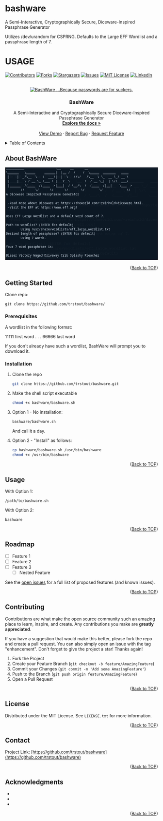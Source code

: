 # bashware
A Semi-Interactive, Cryptographically Secure, Diceware-Inspired Passphrase Generator

Utilizes /dev/urandom for CSPRNG. Defaults to the Large EFF Wordlist and a passphrase length of 7.

# USAGE
<a id="readme-top"></a>

<!-- PROJECT SHIELDS -->
[![Contributors][contributors-shield]][contributors-url]
[![Forks][forks-shield]][forks-url]
[![Stargazers][stars-shield]][stars-url]
[![Issues][issues-shield]][issues-url]
[![MIT License][license-shield]][license-url]
[![LinkedIn][linkedin-shield]][linkedin-url]



<!-- PROJECT LOGO -->
<br />
<div align="center">
  <a href="https://github.com/trstout/bashware/">
    <img src="images/bashware_logo_dark.png" alt="BashWare ...Because passwords are for suckers." width="688" height="196">
  </a>

<h3 align="center">BashWare</h3>

  <p align="center">
    A Semi-Interactive and Cryptographically Secure Diceware-Inspired Passphrase Generator
    <br />
    <a href="https://github.com/trstout/bashware/"><strong>Explore the docs »</strong></a>
    <br />
    <br />
    <a href="https://github.com/trstout/bashware/">View Demo</a>
    ·
    <a href="https://github.com/trstout/bashware/issues/new?labels=bug&template=bug-report---.md">Report Bug</a>
    ·
    <a href="https://github.com/trstout/bashware/issues/new?labels=enhancement&template=feature-request---.md">Request Feature</a>
  </p>
</div>



<!-- TABLE OF CONTENTS -->
<details>
  <summary>Table of Contents</summary>
  <ol>
    <li>
      <a href="#about-the-project">About The Project</a>
      <ul>
        <li><a href="#built-with">Built With</a></li>
      </ul>
    </li>
    <li>
      <a href="#getting-started">Getting Started</a>
      <ul>
        <li><a href="#prerequisites">Prerequisites</a></li>
        <li><a href="#installation">Installation</a></li>
      </ul>
    </li>
    <li><a href="#usage">Usage</a></li>
    <li><a href="#roadmap">Roadmap</a></li>
    <li><a href="#contributing">Contributing</a></li>
    <li><a href="#license">License</a></li>
    <li><a href="#contact">Contact</a></li>
    <li><a href="#acknowledgments">Acknowledgments</a></li>
  </ol>
</details>



<!-- ABOUT THE PROJECT -->
## About BashWare

<img src="bashware_screenshot.png" alt="BashWare Screenshot">

<p align="right">(<a href="#readme-top">Back to TOP</a>)</p>



<!-- GETTING STARTED -->
## Getting Started

Clone repo:
    
    git clone https://github.com/trstout/bashware/

### Prerequisites

A wordlist in the following format:

11111 first word
.
.
.
66666 last word

If you don't already have such a wordlist, BashWare will prompt you to download it. 

### Installation

1. Clone the repo
   ```sh
   git clone https://github.com/trstout/bashware.git
   ```
2. Make the shell script executable
   ```sh
   chmod +x bashware/bashware.sh
   ```
3. Option 1 - No installation:
   ```sh
   bashware/bashware.sh
   ```
   And call it a day.
   
4. Option 2 - "Install" as follows:
   ```sh
   cp bashware/bashware.sh /usr/bin/bashware
   chmod +x /usr/bin/bashware
   ```
   
   
<p align="right">(<a href="#readme-top">Back to TOP</a>)</p>



<!-- USAGE EXAMPLES -->
## Usage

With Option 1:
  ```sh
  /path/to/bashware.sh
  ```
    
With Option 2:
  ```sh
  bashware
  ```
 
<p align="right">(<a href="#readme-top">Back to TOP</a>)</p>



<!-- ROADMAP -->
## Roadmap

- [ ] Feature 1
- [ ] Feature 2
- [ ] Feature 3
    - [ ] Nested Feature

See the [open issues](https://github.com/trstout/bashware/issues) for a full list of proposed features (and known issues).

<p align="right">(<a href="#readme-top">Back to TOP</a>)</p>



<!-- CONTRIBUTING -->
## Contributing

Contributions are what make the open source community such an amazing place to learn, inspire, and create. Any contributions you make are **greatly appreciated**.

If you have a suggestion that would make this better, please fork the repo and create a pull request. You can also simply open an issue with the tag "enhancement".
Don't forget to give the project a star! Thanks again!

1. Fork the Project
2. Create your Feature Branch (`git checkout -b feature/AmazingFeature`)
3. Commit your Changes (`git commit -m 'Add some AmazingFeature'`)
4. Push to the Branch (`git push origin feature/AmazingFeature`)
5. Open a Pull Request

<p align="right">(<a href="#readme-top">Back to TOP</a>)</p>



<!-- LICENSE -->
## License

Distributed under the MIT License. See `LICENSE.txt` for more information.

<p align="right">(<a href="#readme-top">Back to TOP</a>)</p>



<!-- CONTACT -->
## Contact

Project Link: [https://github.com/trstout/bashware](https://github.com/trstout/bashware)

<p align="right">(<a href="#readme-top">Back to TOP</a>)</p>



<!-- ACKNOWLEDGMENTS -->
## Acknowledgments

* []()
* []()
* []()

<p align="right">(<a href="#readme-top">Back to TOP</a>)</p>



<!-- MARKDOWN LINKS & IMAGES -->
<!-- https://www.markdownguide.org/basic-syntax/#reference-style-links -->
[contributors-shield]: https://img.shields.io/github/contributors/trstout/bashware.svg?style=for-the-badge
[contributors-url]: https://github.com/trstout/bashware/graphs/contributors
[forks-shield]: https://img.shields.io/github/forks/trstout/bashware.svg?style=for-the-badge
[forks-url]: https://github.com/trstout/bashware/network/members
[stars-shield]: https://img.shields.io/github/stars/trstout/bashware.svg?style=for-the-badge
[stars-url]: https://github.com/trstout/bashware/stargazers
[issues-shield]: https://img.shields.io/github/issues/trstout/bashware.svg?style=for-the-badge
[issues-url]: https://github.com/trstout/bashware/issues
[license-shield]: https://img.shields.io/github/license/trstout/bashware.svg?style=for-the-badge
[license-url]: https://github.com/trstout/bashware/LICENSE.txt
[linkedin-shield]: https://img.shields.io/badge/-LinkedIn-black.svg?style=for-the-badge&logo=linkedin&colorB=555
[linkedin-url]: https://linkedin.com/in/timrstout
[product-screenshot]: bashware_screenshot.png
